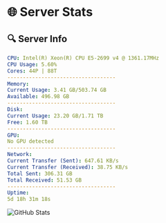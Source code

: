 # 🌐 Server Stats
## 🔍 Server Info
```yaml
CPU: Intel(R) Xeon(R) CPU E5-2699 v4 @ 1361.17MHz
CPU Usage: 5.60%
Cores: 44P | 88T
-----------------------------------
Memory:
Current Usage: 3.41 GB/503.74 GB
Available: 496.98 GB
-----------------------------------
Disk:
Current Usage: 23.20 GB/1.71 TB
Free: 1.60 TB
-----------------------------------
GPU:
No GPU detected
-----------------------------------
Network:
Current Transfer (Sent): 647.61 KB/s
Current Transfer (Received): 38.75 KB/s
Total Sent: 306.31 GB
Total Received: 51.53 GB
-----------------------------------
Uptime:
5d 18h 31m 18s
```
![GitHub Stats](https://img.shields.io/badge/Updated-2025-04-25_11:40:06-blue)
